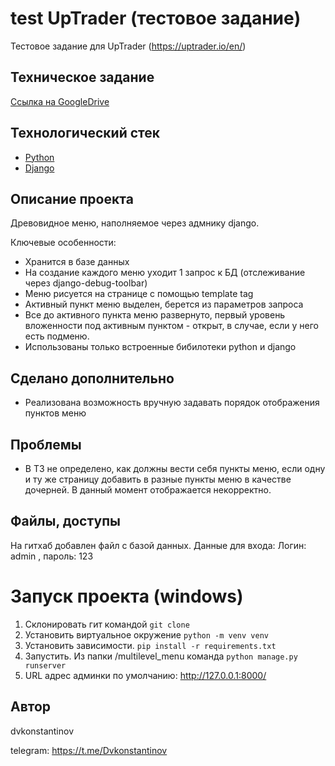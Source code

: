 # test UpTrader (тестовое задание)
Тестовое задание для UpTrader (https://uptrader.io/en/)

## Техническое задание
[Ссылка на GoogleDrive](https://docs.google.com/document/d/1QP5a9ssKsiEkdsvqQNlBViyrRYxFyUapJlypREvZE5A/edit)
## Технологический стек
- [Python](https://www.python.org/)
- [Django](https://www.djangoproject.com/)

## Описание проекта
Древовидное меню, наполняемое через адмнику django.

Ключевые особенности:
- Хранится в базе данных
- На создание каждого меню уходит 1 запрос к БД (отслеживание через django-debug-toolbar)
- Меню рисуется на странице с помощью template tag
- Активный пункт меню выделен, берется из параметров запроса
- Все до активного пункта меню развернуто, первый уровень вложенности под активным пунктом - открыт, в случае, если у него есть подменю.
- Использованы только встроенные бибилотеки python и django

## Сделано дополнительно
- Реализована возможность вручную задавать порядок отображения пунктов меню

## Проблемы
- В ТЗ не определено, как должны вести себя пункты меню, если одну и ту же страницу добавить в разные пункты меню в качестве дочерней. В данный момент отображается некорректно.


## Файлы, доступы
На гитхаб добавлен файл с базой данных. 
Данные для входа: Логин: admin , пароль: 123

# Запуск проекта (windows)
1. Склонировать гит командой ```git clone```
2. Установить виртуальное окружение ```python -m venv venv```
3. Установить зависимости. ```pip install -r requirements.txt```
4. Запустить. Из папки /multilevel_menu команда ```python manage.py runserver```
5. URL адрес админки по умолчанию: http://127.0.0.1:8000/

## Автор
dvkonstantinov

telegram: https://t.me/Dvkonstantinov
